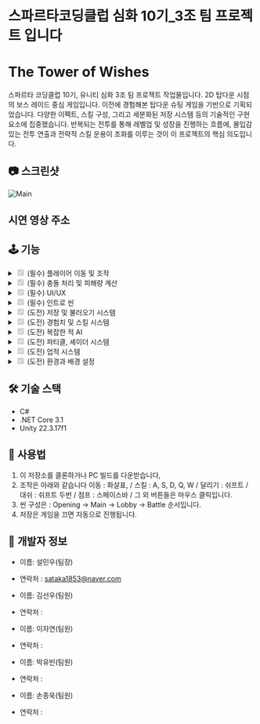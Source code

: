 # 스파르타코딩클럽 심화 10기_3조 팀 프로젝트 입니다

# The Tower of Wishes

스파르타 코딩클럽 10기, 유니티 심화 3조 팀 프로젝트 작업물입니다.
2D 탑다운 시점의 보스 레이드 중심 게임입니다. 이전에 경험해본 탑다운 슈팅 게임을 기반으로 기획되었습니다.
다양한 이펙트, 스킬 구성, 그리고 세분화된 저장 시스템 등의 기술적인 구현 요소에 집중했습니다. 반복되는 전투를 통해 레벨업 및 성장을 진행하는 흐름에, 
몰입감 있는 전투 연출과 전략적 스킬 운용이 조화를 이루는 것이 이 프로젝트의 핵심 의도입니다.

## 📷 스크린샷

![Main](https://github.com/user-attachments/assets/ed89f164-6f10-4989-91fd-2afbd456c309)



## 시연 영상 주소


## 🕹️ 기능
<details>
<summary><input type="checkbox" checked disabled> (필수) 플레이어 이동 및 조작 </summary>

![Moving](https://github.com/user-attachments/assets/0348a4c8-80bb-47bf-8c83-bbab5ff8d0f9)

- 탑 다운 환경에 맞춰 4방향으로 애니메이션과 8방향 이동이 가능합니다.
- 점프 및 대쉬시 파티클과 이펙트가 추가되었습니다.

</details>
<details>
<summary><input type="checkbox" checked disabled> (필수) 충돌 처리 및 피해량 계산 </summary>

  ![Attack](https://github.com/user-attachments/assets/b889bd80-f0d8-495c-86bb-0c056cd86dbc)

- 각자가 공격할때에 지정된 위치에 Collision Trigger 로 레이어를 왁인하겨 공격을 전달합니다.

-
</details>
<details>
<summary><input type="checkbox" checked disabled> (필수) UI/UX </summary>

![UI](https://github.com/user-attachments/assets/5464e84b-d921-427b-aa9a-a37c859066a7)

- 체력, 마나, 경험치와 같은 기본 UI 를 구성했습니다.
- 인벤토리와 스킬트리 UI를 구현했습니다.
- 스킬 사용시 쿨타임을 확인 할 수 있는 UI를 구성했습니다.


</details>
<details>
<summary><input type="checkbox" checked disabled> (필수) 인트로 씬 </summary>

![Intro](https://github.com/user-attachments/assets/9bfcd991-fc94-460f-befb-e7b2ed2bc9aa)

- 게임의 대략적인 스토리를 알 수 있는 인트로 씬을 씨네머신을 이용해 구성했습니다.
- 또한 선택지 시스템도 포함하고 있습니다.

</details>
<details>
<summary><input type="checkbox" checked disabled> (도전) 저장 및 불러오기 시스템 </summary>

![Save](https://github.com/user-attachments/assets/c5e75f0b-0ec7-45a7-89bf-fcfa357dd7b1)


- 실시간으로 데이터를 저장하는(종료시 저장) 시스템을 구성했습니다.
- 씬 위치와 적 & 플레이어 체력, 위치값 등 모든 정보를 저장하고 불러 올 수 있습니다.
- 적이나 플레이어 데이터는 Scriptable Object로, 실시간 데이터 저장은 Json 을 사용 했습니다.


</details>
<details>
<summary><input type="checkbox" checked disabled> (도전) 경험치 및 스킬 시스템 </summary>

![Skill](https://github.com/user-attachments/assets/15caaf37-0733-4e08-9589-37bb42a90dfc)

- 적 처치시 경험치 구슬을 얻게 되고, 이를 통해 레벨업을 진행 할 수 있습니다.
- 레벨업시 스킬 포인트가 주어지고 스킬 트리에 따라 스킬을 획득 -> 사용 할 수 있습니다.


</details>
<details>
<summary><input type="checkbox" checked disabled> (도전) 복잡한 적 AI </summary>

![AI](https://github.com/user-attachments/assets/4008032f-9c65-441f-ade9-f58be739a01a)

- FSM 을 통해 적 AI 를 구성했고 상황에 맞게 공격, 회피, 추격을 진행합니다.
  
</details>
<details>
<summary><input type="checkbox" checked disabled> (도전) 파티클, 셰이더 시스템</summary>


-![Effect](https://github.com/user-attachments/assets/21134fc9-3a9b-466a-a81f-09f4c5d98d19)

- URP + 셰이더, 파티클 시스템을 이용해 게임에 여러 효과들을 추가했습니다
- 폭탄이 터질때 충격파가 발생하는 이펙트를 추가했습니다.
- 정확한 타이밍에 회피하면 주변이 회색으로 변하면서 속도가 느려지는 효과를 구현했습니다.

</details>
<details>
<summary><input type="checkbox" checked disabled> (도전) 업적 시스템 </summary>

![achive](https://github.com/user-attachments/assets/caf6ec7a-565e-418e-ba39-a1997a40e5b0)

- 특정 조건을 달성하면 상단에 보여지는 업적 시스템을 작성했습니다.

</details>
<details>
<summary><input type="checkbox" checked disabled> (도전) 환경과 배경 설정 </summary>

![Map](https://github.com/user-attachments/assets/8bf66843-9563-436e-8e9d-fbf445867d75)

- 파티클 시스템과 포스트 프로세싱을 이용하여 좀 더 풍성한 환경을 구성했습니다.

</details>


## 🛠️ 기술 스택

- C#
- .NET Core 3.1
- Unity 22.3.17f1

## 🧙 사용법

1. 이 저장소를 클론하거나 PC 빌드를 다운받습니다,
2. 조작은 아래와 같습니다
   이동 : 화살표, / 스킬 : A, S, D, Q, W / 달리기 : 쉬프트 / 대쉬 : 쉬프트 두번 / 점프 : 스페이스바 / 그 외 버튼들은 마우스 클릭입니다.
3. 씬 구성은 : Opening -> Main -> Lobby -> Battle 순서입니다.
4. 저장은 게임을 끄면 자동으로 진행됩니다.

## 🙋 개발자 정보

- 이름: 설민우(팀장)
- 연락처 : sataka1853@naver.com

- 이름: 김선우(팀원)
- 연락처 : 

 - 이름: 이자연(팀원)
- 연락처 : 

- 이름: 박유빈(팀원)
- 연락처 : 

- 이름: 손종욱(팀원)
- 연락처 : 







